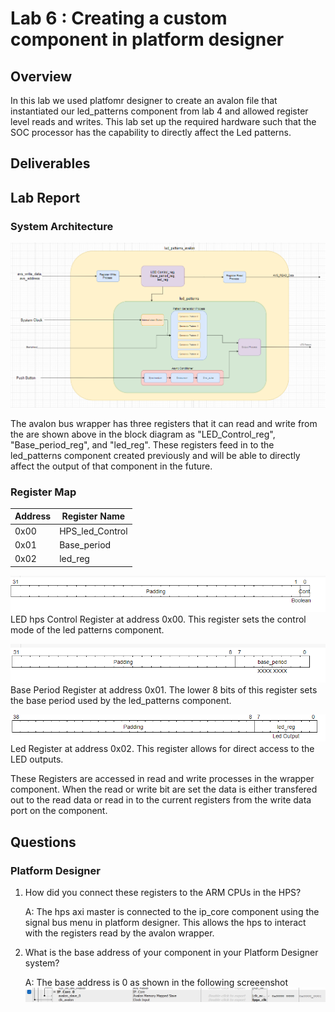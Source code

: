 
# Lab 6 : Creating a custom component in platform designer

## Overview
In this lab we used platfomr designer to create an avalon file that instantiated our led_patterns component from lab 4 and allowed register level reads and writes. This lab set up the required hardware such that the SOC processor has the capability to directly affect the Led patterns. 

## Deliverables

## Lab Report

### System Architecture 

![Lab 6 Block Diagram](/docs/assets/Lab_6_System_Block_diagram.png)

The avalon bus wrapper has three registers that it can read and write from the are shown above in the block diagram as "LED_Control_reg", "Base_period_reg", and "led_reg". These registers feed in to the led_patterns component created previously and will be able to directly affect the output of that component in the future. 


### Register Map

| Address | Register Name |
| ------- | --------------|
| 0x00    | HPS_led_Control|
| 0x01    | Base_period|
| 0x02    | led_reg |


![led_control Register](/docs/assets/lab_6__led_control_reg.png)
LED hps Control Register at address 0x00. This register sets the control mode of the led patterns component.


![Base Period Register](/docs/assets/lab_6__base_period_reg.png)
Base Period Register at address 0x01. The lower 8 bits of this register sets the base period used by the led_patterns component.

![Led Register](/docs/assets/lab_6__led_reg.png)
Led Register at address 0x02. This register allows for direct access to the LED outputs.

These Registers are accessed in read and write processes in the wrapper component. When the read or write bit are set the data is either transfered out to the read data or read in to the current registers from the write data port on the component. 

## Questions
### Platform Designer

1. How did you connect these registers to the ARM CPUs in the HPS?

    A: The hps axi master is connected to the ip_core component using the signal bus menu in platform designer. This allows the hps to interact with the registers read by the avalon wrapper. 

2. What is the base address of your component in your Platform Designer system?

    A: The base address is 0 as shown in the following screeenshot
    ![Base address of avalon component](/docs/assets/avalon_wrapper_base_address_screenshot.png)











